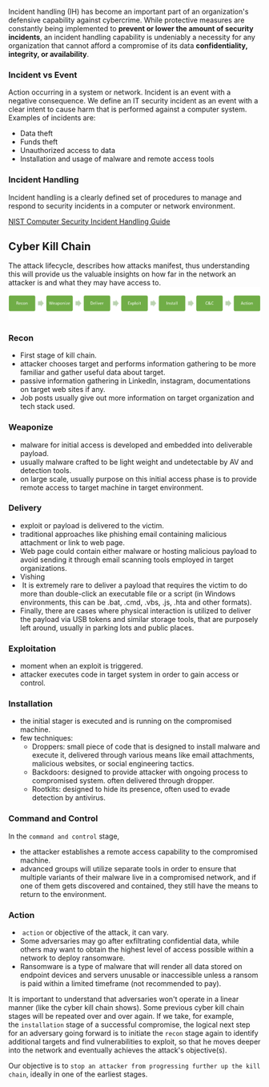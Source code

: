 Incident handling (IH) has become an important part of an organization's defensive capability against cybercrime. While protective measures are constantly being implemented to **prevent or lower the amount of security incidents**, an incident handling capability is undeniably a necessity for any organization that cannot afford a compromise of its data **confidentiality, integrity, or availability**.

### Incident vs Event
Action occurring in a system or network. Incident is an event with a negative consequence.
We define an IT security incident as an event with a clear intent to cause harm that is performed against a computer system. Examples of incidents are:

- Data theft
- Funds theft
- Unauthorized access to data
- Installation and usage of malware and remote access tools

### Incident Handling
Incident handling is a clearly defined set of procedures to manage and respond to security incidents in a computer or network environment.

[NIST Computer Security Incident Handling Guide](https://nvlpubs.nist.gov/nistpubs/SpecialPublications/NIST.SP.800-61r2.pdf)

## Cyber Kill Chain

The attack lifecycle, describes how attacks manifest, thus understanding this will provide us the valuable insights on how far in the network an attacker is and what they may have access to.
![](../../Pasted%20image%2020250104173745.png)

### Recon
- First stage of kill chain.
- attacker chooses target and performs information gathering to be more familiar and gather useful data about target.
- passive information gathering in LinkedIn, instagram, documentations on target web sites if any.
- Job posts usually give out more information on target organization and tech stack used.

### Weaponize
- malware for initial access is developed and embedded into deliverable payload.
- usually malware crafted to be light weight and undetectable by AV and detection tools.
- on large scale, usually purpose on this initial access phase is to provide remote access to target machine in target environment.
### Delivery
- exploit or payload is delivered to the victim.
- traditional approaches like phishing email containing malicious attachment or link to web page.
- Web page could contain either malware or hosting malicious payload to avoid sending it through email scanning tools employed in target organizations.
- Vishing
-  It is extremely rare to deliver a payload that requires the victim to do more than double-click an executable file or a script (in Windows environments, this can be .bat, .cmd, .vbs, .js, .hta and other formats). 
- Finally, there are cases where physical interaction is utilized to deliver the payload via USB tokens and similar storage tools, that are purposely left around, usually in parking lots and public places.
### Exploitation 
- moment when an exploit is triggered.
- attacker executes code in target system in order to gain access or control.
### Installation
- the initial stager is executed and is running on the compromised machine.
-   few techniques:
	- Droppers: small piece of code that is designed to install malware and execute it, delivered through various means like email attachments, malicious websites, or social engineering tactics.
	- Backdoors: designed to provide attacker with ongoing process to compromised system. often delivered through dropper.
	- Rootkits: designed to hide its presence, often used to evade detection by antivirus.
### Command and Control
In the `command and control` stage, 
- the attacker establishes a remote access capability to the compromised machine. 
- advanced groups will utilize separate tools in order to ensure that multiple variants of their malware live in a compromised network, and if one of them gets discovered and contained, they still have the means to return to the environment.
### Action
-  `action` or objective of the attack, it can vary. 
- Some adversaries may go after exfiltrating confidential data, while others may want to obtain the highest level of access possible within a network to deploy ransomware. 
- Ransomware is a type of malware that will render all data stored on endpoint devices and servers unusable or inaccessible unless a ransom is paid within a limited timeframe (not recommended to pay).

It is important to understand that adversaries won't operate in a linear manner (like the cyber kill chain shows). Some previous cyber kill chain stages will be repeated over and over again. If we take, for example, the `installation` stage of a successful compromise, the logical next step for an adversary going forward is to initiate the `recon` stage again to identify additional targets and find vulnerabilities to exploit, so that he moves deeper into the network and eventually achieves the attack's objective(s).

Our objective is to `stop an attacker from progressing further up the kill chain`, ideally in one of the earliest stages.
